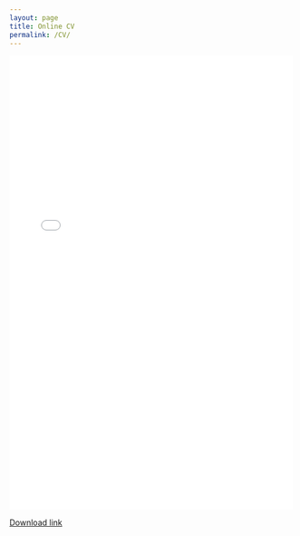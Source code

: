 ```yaml
---
layout: page
title: Online CV
permalink: /CV/
---
```


<embed src="{{site.baseurl}}/images/Olm_MatthewCV.pdf" width="500" height="800" type="application/pdf" />





<a href="{{site.baseurl}}/images/Olm_MatthewCV.pdf" target="_blank"> Download link </a>
